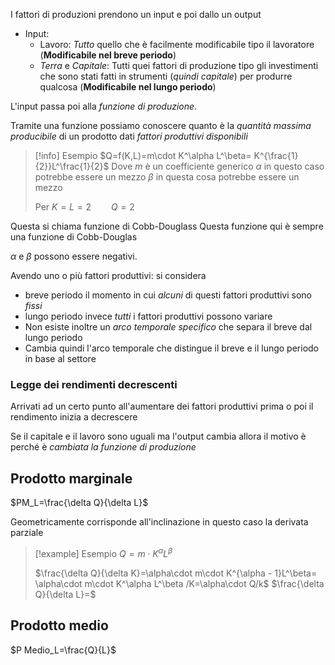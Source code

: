 I fattori di produzioni prendono un input e poi dallo un output

- Input:
	- Lavoro: *Tutto* quello che è facilmente modificabile tipo il lavoratore (**Modificabile nel breve periodo**)
	- *Terra* e *Capitale*: Tutti quei fattori di produzione tipo gli investimenti che sono stati fatti in strumenti (*quindi capitale*) per produrre qualcosa (**Modificabile nel lungo periodo**)

L'input passa poi alla *funzione di produzione*.

Tramite una funzione possiamo conoscere quanto è la *quantità massima producibile* di un prodotto dati *fattori produttivi disponibili*

> [!info] Esempio
> $Q=f(K,L)=m\cdot K^\alpha L^\beta= K^{\frac{1}{2}}L^\frac{1}{2}$
> Dove $m$ è un coefficiente generico
> $\alpha$ in questo caso potrebbe essere un mezzo
> $\beta$ in questa cosa potrebbe essere un mezzo
> 
> Per $K=L=2\qquad Q=2$

Questa si chiama funzione di Cobb-Douglass
Questa funzione qui è sempre una funzione di Cobb-Douglas

$\alpha$ e $\beta$ possono essere negativi.

Avendo uno o più fattori produttivi:
si considera 
- breve periodo il momento in cui *alcuni* di questi fattori produttivi sono *fissi* 
- lungo periodo invece *tutti* i fattori produttivi possono variare
- Non esiste inoltre un *arco temporale specifico* che separa il breve dal lungo periodo
- Cambia quindi l'arco temporale che distingue il breve e il lungo periodo in base al settore

### Legge dei rendimenti decrescenti
Arrivati ad un certo punto all'aumentare dei fattori produttivi prima o poi il rendimento inizia a decrescere

Se il capitale e il lavoro sono uguali ma l'output cambia allora il motivo è perché è *cambiata la funzione di produzione*


## Prodotto marginale

$PM_L=\frac{\delta Q}{\delta L}$

Geometricamente corrisponde all'inclinazione in questo caso la derivata parziale

> [!example] Esempio
> $Q=m\cdot K^\alpha L^\beta$
> 
> $\frac{\delta Q}{\delta K}=\alpha\cdot m\cdot K^{\alpha - 1}L^\beta= \alpha\cdot m\cdot K^\alpha L^\beta /K=\alpha\cdot Q/k$
> $\frac{\delta Q}{\delta L}=$

## Prodotto medio
$P Medio_L=\frac{Q}{L}$

